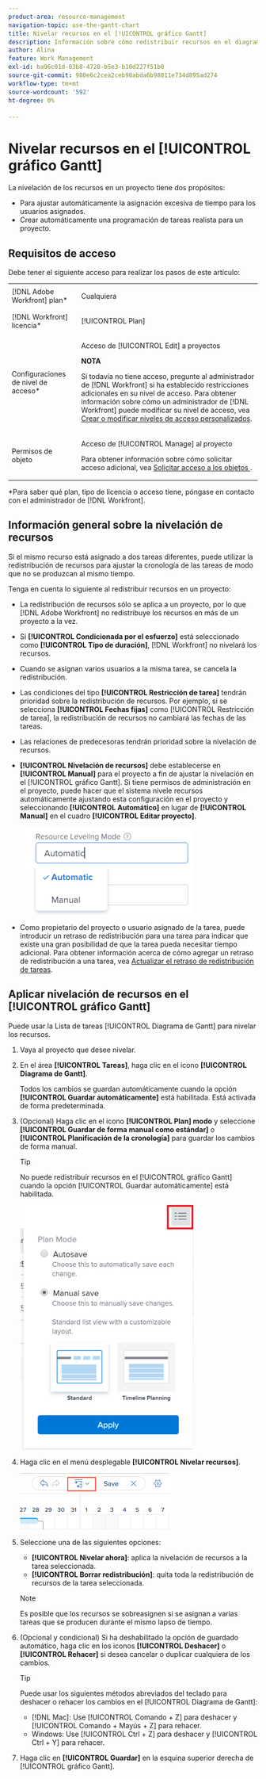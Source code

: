 ```yaml
---
product-area: resource-management
navigation-topic: use-the-gantt-chart
title: Nivelar recursos en el [!UICONTROL gráfico Gantt]
description: Información sobre cómo redistribuir recursos en el diagrama de Gantt.
author: Alina
feature: Work Management
exl-id: ba96c01d-03b8-4728-b5e3-b10d227f51b0
source-git-commit: 980e6c2cea2ceb98abda6b98811e734d895ad274
workflow-type: tm+mt
source-wordcount: '592'
ht-degree: 0%

---
```


# Nivelar recursos en el [!UICONTROL gráfico Gantt]

La nivelación de los recursos en un proyecto tiene dos propósitos:

* Para ajustar automáticamente la asignación excesiva de tiempo para los usuarios asignados.
* Crear automáticamente una programación de tareas realista para un proyecto.

## Requisitos de acceso

Debe tener el siguiente acceso para realizar los pasos de este artículo:

<table style="table-layout:auto"> 
 <col> 
 <col> 
 <tbody> 
  <tr> 
   <td role="rowheader">[!DNL Adobe Workfront] plan*</td> 
   <td> <p>Cualquiera </p> </td> 
  </tr> 
  <tr> 
   <td role="rowheader">[!DNL Workfront] licencia*</td> 
   <td> <p>[!UICONTROL Plan] </p> </td> 
  </tr> 
  <tr> 
   <td role="rowheader">Configuraciones de nivel de acceso*</td> 
   <td> <p>Acceso de [!UICONTROL Edit] a proyectos</p> <p><b>NOTA</b>

Si todavía no tiene acceso, pregunte al administrador de [!DNL Workfront] si ha establecido restricciones adicionales en su nivel de acceso. Para obtener información sobre cómo un administrador de [!DNL Workfront] puede modificar su nivel de acceso, vea <a href="../../../administration-and-setup/add-users/configure-and-grant-access/create-modify-access-levels.md" class="MCXref xref">Crear o modificar niveles de acceso personalizados</a>.</p> </td>
</tr> 
  <tr> 
   <td role="rowheader">Permisos de objeto</td> 
   <td> <p>Acceso de [!UICONTROL Manage] al proyecto</p> <p>Para obtener información sobre cómo solicitar acceso adicional, vea <a href="../../../workfront-basics/grant-and-request-access-to-objects/request-access.md" class="MCXref xref">Solicitar acceso a los objetos </a>.</p> </td> 
  </tr> 
 </tbody> 
</table>

&#42;Para saber qué plan, tipo de licencia o acceso tiene, póngase en contacto con el administrador de [!DNL Workfront].

## Información general sobre la nivelación de recursos

Si el mismo recurso está asignado a dos tareas diferentes, puede utilizar la redistribución de recursos para ajustar la cronología de las tareas de modo que no se produzcan al mismo tiempo.

Tenga en cuenta lo siguiente al redistribuir recursos en un proyecto:

* La redistribución de recursos sólo se aplica a un proyecto, por lo que [!DNL Adobe Workfront] no redistribuye los recursos en más de un proyecto a la vez.
* Si **[!UICONTROL Condicionada por el esfuerzo]** está seleccionado como **[!UICONTROL Tipo de duración]**, [!DNL Workfront] no nivelará los recursos.
* Cuando se asignan varios usuarios a la misma tarea, se cancela la redistribución.
* Las condiciones del tipo **[!UICONTROL Restricción de tarea]** tendrán prioridad sobre la redistribución de recursos. Por ejemplo, si se selecciona **[!UICONTROL Fechas fijas]** como [!UICONTROL Restricción de tarea], la redistribución de recursos no cambiará las fechas de las tareas.
* Las relaciones de predecesoras tendrán prioridad sobre la nivelación de recursos.
* **[!UICONTROL Nivelación de recursos]** debe establecerse en **[!UICONTROL Manual]** para el proyecto a fin de ajustar la nivelación en el [!UICONTROL gráfico Gantt]. Si tiene permisos de administración en el proyecto, puede hacer que el sistema nivele recursos automáticamente ajustando esta configuración en el proyecto y seleccionando **[!UICONTROL Automático]** en lugar de **[!UICONTROL Manual]** en el cuadro **[!UICONTROL Editar proyecto]**.

  ![](assets/resource-leveling-mode-350x177.png)

* Como propietario del proyecto o usuario asignado de la tarea, puede introducir un retraso de redistribución para una tarea para indicar que existe una gran posibilidad de que la tarea pueda necesitar tiempo adicional. Para obtener información acerca de cómo agregar un retraso de redistribución a una tarea, vea [Actualizar el retraso de redistribución de tareas](../../../manage-work/tasks/task-information/task-leveling-delay.md).

## Aplicar nivelación de recursos en el [!UICONTROL gráfico Gantt]

Puede usar la Lista de tareas [!UICONTROL Diagrama de Gantt] para nivelar los recursos.

1. Vaya al proyecto que desee nivelar.
1. En el área **[!UICONTROL Tareas]**, haga clic en el icono **[!UICONTROL Diagrama de Gantt]**.

   Todos los cambios se guardan automáticamente cuando la opción **[!UICONTROL Guardar automáticamente]** está habilitada. Está activada de forma predeterminada.

1. (Opcional) Haga clic en el icono **[!UICONTROL Plan] modo** y seleccione **[!UICONTROL Guardar de forma manual como estándar]** o **[!UICONTROL Planificación de la cronología]** para guardar los cambios de forma manual.

   >[!TIP]
   >
   >No puede redistribuir recursos en el [!UICONTROL gráfico Gantt] cuando la opción [!UICONTROL Guardar automáticamente] está habilitada.

   ![](assets/manual-standard-setting-enabled-quicksilver-task-list-350x493.png)

1. Haga clic en el menú desplegable **[!UICONTROL Nivelar recursos]**.

   ![Recursos_de_nivel.png](assets/level-resouces.png)

1. Seleccione una de las siguientes opciones:

   * **[!UICONTROL Nivelar ahora]**: aplica la nivelación de recursos a la tarea seleccionada.
   * **[!UICONTROL Borrar redistribución]**: quita toda la redistribución de recursos de la tarea seleccionada.

   >[!NOTE]
   >
   >Es posible que los recursos se sobreasignen si se asignan a varias tareas que se producen durante el mismo lapso de tiempo.

1. (Opcional y condicional) Si ha deshabilitado la opción de guardado automático, haga clic en los iconos **[!UICONTROL Deshacer]** o&#x200B;**[!UICONTROL Rehacer]** si desea cancelar o duplicar cualquiera de los cambios.

   >[!TIP]
   >
   >Puede usar los siguientes métodos abreviados del teclado para deshacer o rehacer los cambios en el [!UICONTROL Diagrama de Gantt]:
   >
   >* [!DNL Mac]: Use [!UICONTROL Comando + Z] para deshacer y [!UICONTROL Comando + Mayús + Z] para rehacer.
   >* Windows: Use [!UICONTROL Ctrl + Z] para deshacer y [!UICONTROL Ctrl + Y] para rehacer.


1. Haga clic en **[!UICONTROL Guardar]** en la esquina superior derecha de [!UICONTROL gráfico Gantt].

<!--
<div data-mc-conditions="QuicksilverOrClassic.Draft mode">
<h2>Overview of Leveling Delay</h2>
<p data-mc-conditions="QuicksilverOrClassic.Draft mode">(NOTE: moved to its own article: /Content/Manage work/Tasks/Task information/task-leveling-delay.htm) </p>
<p>At times, there might be conflicts between task schedules on a project. You can level resources or address resource conflicts by rescheduling resources and tasks so that all tasks can be completed within a realistic schedule. </p>
<p>As the project manager, or the task assignee, you can also add a Leveling Delay on individual tasks to account for any resource or scheduling conflicts. In other words, a task might be scheduled with a delay to ensure that when Adobe Workfront levels the tasks a more realistic schedule overcomes resource conflicts.</p>
<p>To manually add a Leveling Delay to a task:</p>
<ol>
<li value="1">Navigate to a task for which you want to add a Leveling Delay.</li>
<li value="2"> <p data-mc-conditions="QuicksilverOrClassic.Quicksilver"> Click the <strong>More icon</strong> to the right of the task name, then click <strong>Edit</strong>. </p>  </li>
<li value="3">Click <strong>Settings</strong>.<br></li>
<li value="4">Specify the <strong>Leveling Delay</strong>, in hours.<br>This is the time that the resource will be delayed starting the task due to resource conflicts.</li>
<li value="5">Click <strong>Save Changes</strong>. </li>
</ol>
</div>
-->
